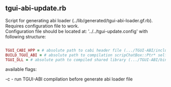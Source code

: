 tgui-abi-update.rb
------------------

Script for generating abi loader (../lib/generated/tgui-abi-loader.gf.rb).<br>
Requires configuration file to work.<br>
Configuration file should be located at: '../../tgui-update.config' with following structure:

```RUBY

TGUI_CABI_HPP = # absolute path to cabi header file (.../TGUI-ABI/include/TGUI/Abi/Cabi.hpp)
BUILD_TGUI_ABI = # absolute path to compilation scripChatBox::Ptr* self (.../TGUI-ABI.build.bat)
TGUI_DLL = # absolute path to compiled shared library (.../TGUI-ABI/bin/lib/Release/tgui.dll)

```

available flags:

-c - run TGUI-ABI compilation before generate abi loader file
